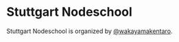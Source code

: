 Stuttgart Nodeschool
=========

Stuttgart Nodeschool is organized by [@wakayamakentaro](http://twitter.com/wakayamakentaro).
